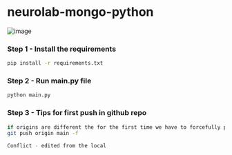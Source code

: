 # neurolab-mongo-python

![image](https://user-images.githubusercontent.com/57321948/196933065-4b16c235-f3b9-4391-9cfe-4affcec87c35.png)

### Step 1 - Install the requirements

```bash
pip install -r requirements.txt
```

### Step 2 - Run main.py file

```bash
python main.py
```

### Step 3 - Tips for first push in github repo

```bash
if origins are different the for the first time we have to forcefully push
git push origin main -f
```


```bash
Conflict - edited from the local
```